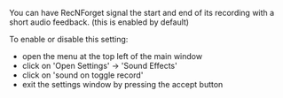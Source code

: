 You can have RecNForget signal the start and end of its recording with a short audio feedback.
(this is enabled by default)

To enable or disable this setting:
- open the menu at the top left of the main window
- click on 'Open Settings' -> 'Sound Effects'
- click on 'sound on toggle record'
- exit the settings window by pressing the accept button
